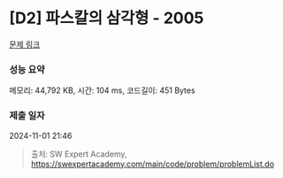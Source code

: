 # [D2] 파스칼의 삼각형 - 2005 

[문제 링크](https://swexpertacademy.com/main/code/problem/problemDetail.do?contestProbId=AV5P0-h6Ak4DFAUq) 

### 성능 요약

메모리: 44,792 KB, 시간: 104 ms, 코드길이: 451 Bytes

### 제출 일자

2024-11-01 21:46



> 출처: SW Expert Academy, https://swexpertacademy.com/main/code/problem/problemList.do